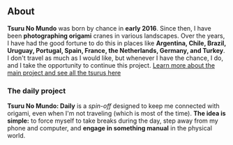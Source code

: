 ## About

**Tsuru No Mundo** was born by chance in **early 2016**. Since then, I have been **photographing origami** cranes in various landscapes. Over the years, I have had the good fortune to do this in places like **Argentina, Chile, Brazil, Uruguay, Portugal, Spain, France, the Netherlands, Germany, and Turkey**. I don't travel as much as I would like, but whenever I have the chance, I do, and I take the opportunity to continue this project. [Learn more about the main project and see all the tsurus here](https://www.tsurunomundo.com.br)


### The daily project

**Tsuru No Mundo: Daily** is a _spin-off_ designed to keep me connected with origami, even when I'm not traveling (which is most of the time). **The idea is simple:** to force myself to take breaks during the day, step away from my phone and computer, and **engage in something manual** in the physical world.